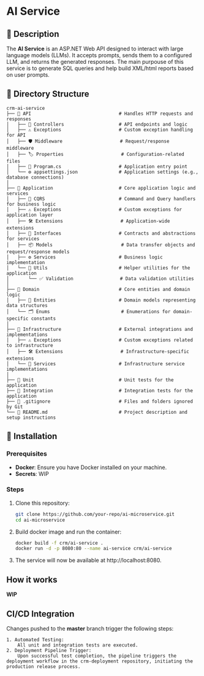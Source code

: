 ﻿# AI Service

## 📄 Description

The **AI Service** is an ASP.NET Web API designed to interact with large language models (LLMs). It accepts prompts, sends them to a configured LLM, and returns the generated responses.
The main purpouse of this service is to generate SQL queries and help build XML/html reports based on user prompts.

## 📂 Directory Structure
```
crm-ai-service
├── 📂 API                                # Handles HTTP requests and responses
│   ├── 📄 Controllers                    # API endpoints and logic
│   ├── ⚠️ Exceptions                     # Custom exception handling for API
│   ├── 🛡️ Middleware                     # Request/response middleware
│   ├── 🏷️ Properties                     # Configuration-related files
│   ├── 🚀 Program.cs                     # Application entry point
│   └── ⚙️ appsettings.json               # Application settings (e.g., database connections)
│
├── 📂 Application                        # Core application logic and services
│   ├── 📂 CQRS                           # Command and Query handlers for business logic
│   ├── ⚠️ Exceptions                     # Custom exceptions for application layer
│   ├── 🛠️ Extensions                     # Application-wide extensions
│   ├── 🔌 Interfaces                     # Contracts and abstractions for services
│   ├── 📦 Models                         # Data transfer objects and request/response models
│   ├── ⚙️ Services                       # Business logic implementation
│   └── 📂 Utils                          # Helper utilities for the application
│       └── ✅ Validation                 # Data validation utilities
│
├── 📂 Domain                             # Core entities and domain logic
│   ├── 🧱 Entities                       # Domain models representing data structures
│   └── 🗂️ Enums                          # Enumerations for domain-specific constants
│
├── 📂 Infrastructure                     # External integrations and implementations
│   ├── ⚠️ Exceptions                     # Custom exceptions related to infrastructure
│   ├── 🛠️ Extensions                     # Infrastructure-specific extensions
│   └── 🔌 Services                       # Infrastructure service implementations
│
├── 📂 Unit                               # Unit tests for the application
├── 📂 Integration                        # Integration tests for the application
├── 🚫 .gitignore                         # Files and folders ignored by Git
└── 📝 README.md                          # Project description and setup instructions
```

## 🚀 Installation

### Prerequisites
- **Docker**: Ensure you have Docker installed on your machine.
- **Secrets**: WIP

### Steps
1. Clone this repository:
   ```sh
   git clone https://github.com/your-repo/ai-microservice.git
   cd ai-microservice
   ```
2. Build docker image and run the container:
   ```sh
   docker build -f crm/ai-service .
   docker run -d -p 8080:80 --name ai-service crm/ai-service
   ```
3. The service will now be available at http://localhost:8080.


## How it works

**WIP**

##  CI/CD Integration

Changes pushed to the **master** branch trigger the following steps:

	1. Automated Testing:
		All unit and integration tests are executed.
	2. Deployment Pipeline Trigger:
		Upon successful test completion, the pipeline triggers the deployment workflow in the crm-deployment repository, initiating the production release process.
